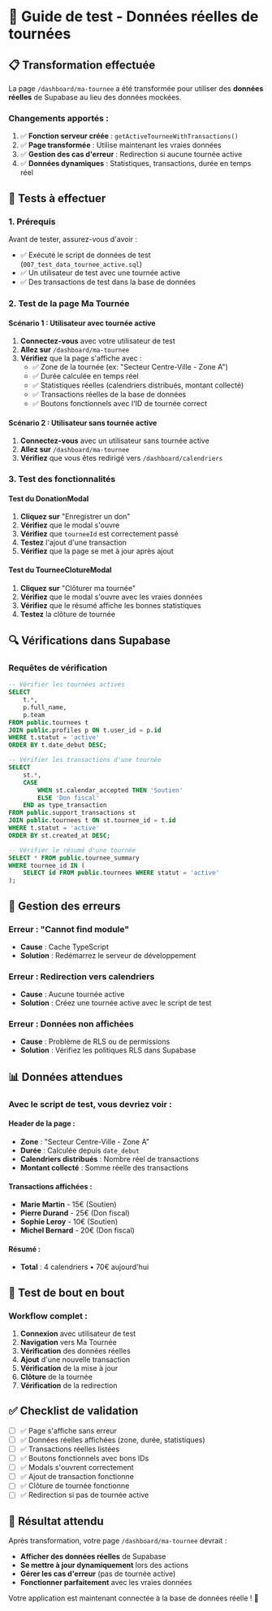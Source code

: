 # 🚀 Guide de test - Données réelles de tournées

## 📋 **Transformation effectuée**

La page `/dashboard/ma-tournee` a été transformée pour utiliser des **données réelles** de Supabase au lieu des données mockées.

### **Changements apportés** :

1. ✅ **Fonction serveur créée** : `getActiveTourneeWithTransactions()`
2. ✅ **Page transformée** : Utilise maintenant les vraies données
3. ✅ **Gestion des cas d'erreur** : Redirection si aucune tournée active
4. ✅ **Données dynamiques** : Statistiques, transactions, durée en temps réel

## 🧪 **Tests à effectuer**

### **1. Prérequis**

Avant de tester, assurez-vous d'avoir :
- ✅ Exécuté le script de données de test (`007_test_data_tournee_active.sql`)
- ✅ Un utilisateur de test avec une tournée active
- ✅ Des transactions de test dans la base de données

### **2. Test de la page Ma Tournée**

#### **Scénario 1 : Utilisateur avec tournée active**
1. **Connectez-vous** avec votre utilisateur de test
2. **Allez sur** `/dashboard/ma-tournee`
3. **Vérifiez** que la page s'affiche avec :
   - ✅ Zone de la tournée (ex: "Secteur Centre-Ville - Zone A")
   - ✅ Durée calculée en temps réel
   - ✅ Statistiques réelles (calendriers distribués, montant collecté)
   - ✅ Transactions réelles de la base de données
   - ✅ Boutons fonctionnels avec l'ID de tournée correct

#### **Scénario 2 : Utilisateur sans tournée active**
1. **Connectez-vous** avec un utilisateur sans tournée active
2. **Allez sur** `/dashboard/ma-tournee`
3. **Vérifiez** que vous êtes redirigé vers `/dashboard/calendriers`

### **3. Test des fonctionnalités**

#### **Test du DonationModal**
1. **Cliquez sur** "Enregistrer un don"
2. **Vérifiez** que le modal s'ouvre
3. **Vérifiez** que `tourneeId` est correctement passé
4. **Testez** l'ajout d'une transaction
5. **Vérifiez** que la page se met à jour après ajout

#### **Test du TourneeClotureModal**
1. **Cliquez sur** "Clôturer ma tournée"
2. **Vérifiez** que le modal s'ouvre avec les vraies données
3. **Vérifiez** que le résumé affiche les bonnes statistiques
4. **Testez** la clôture de tournée

## 🔍 **Vérifications dans Supabase**

### **Requêtes de vérification**

```sql
-- Vérifier les tournées actives
SELECT 
    t.*,
    p.full_name,
    p.team
FROM public.tournees t
JOIN public.profiles p ON t.user_id = p.id
WHERE t.statut = 'active'
ORDER BY t.date_debut DESC;

-- Vérifier les transactions d'une tournée
SELECT 
    st.*,
    CASE 
        WHEN st.calendar_accepted THEN 'Soutien'
        ELSE 'Don fiscal'
    END as type_transaction
FROM public.support_transactions st
JOIN public.tournees t ON st.tournee_id = t.id
WHERE t.statut = 'active'
ORDER BY st.created_at DESC;

-- Vérifier le résumé d'une tournée
SELECT * FROM public.tournee_summary 
WHERE tournee_id IN (
    SELECT id FROM public.tournees WHERE statut = 'active'
);
```

## 🚨 **Gestion des erreurs**

### **Erreur : "Cannot find module"**
- **Cause** : Cache TypeScript
- **Solution** : Redémarrez le serveur de développement

### **Erreur : Redirection vers calendriers**
- **Cause** : Aucune tournée active
- **Solution** : Créez une tournée active avec le script de test

### **Erreur : Données non affichées**
- **Cause** : Problème de RLS ou de permissions
- **Solution** : Vérifiez les politiques RLS dans Supabase

## 📊 **Données attendues**

### **Avec le script de test, vous devriez voir** :

#### **Header de la page** :
- **Zone** : "Secteur Centre-Ville - Zone A"
- **Durée** : Calculée depuis `date_debut`
- **Calendriers distribués** : Nombre réel de transactions
- **Montant collecté** : Somme réelle des transactions

#### **Transactions affichées** :
- **Marie Martin** - 15€ (Soutien)
- **Pierre Durand** - 25€ (Don fiscal)
- **Sophie Leroy** - 10€ (Soutien)
- **Michel Bernard** - 20€ (Don fiscal)

#### **Résumé** :
- **Total** : 4 calendriers • 70€ aujourd'hui

## 🔄 **Test de bout en bout**

### **Workflow complet** :
1. **Connexion** avec utilisateur de test
2. **Navigation** vers Ma Tournée
3. **Vérification** des données réelles
4. **Ajout** d'une nouvelle transaction
5. **Vérification** de la mise à jour
6. **Clôture** de la tournée
7. **Vérification** de la redirection

## ✅ **Checklist de validation**

- [ ] ✅ Page s'affiche sans erreur
- [ ] ✅ Données réelles affichées (zone, durée, statistiques)
- [ ] ✅ Transactions réelles listées
- [ ] ✅ Boutons fonctionnels avec bons IDs
- [ ] ✅ Modals s'ouvrent correctement
- [ ] ✅ Ajout de transaction fonctionne
- [ ] ✅ Clôture de tournée fonctionne
- [ ] ✅ Redirection si pas de tournée active

## 🎯 **Résultat attendu**

Après transformation, votre page `/dashboard/ma-tournee` devrait :
- **Afficher des données réelles** de Supabase
- **Se mettre à jour dynamiquement** lors des actions
- **Gérer les cas d'erreur** (pas de tournée active)
- **Fonctionner parfaitement** avec les vraies données

Votre application est maintenant connectée à la base de données réelle ! 🚀



